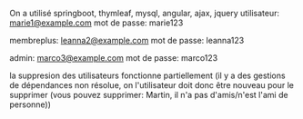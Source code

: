 On a utilisé springboot, thymleaf, mysql, angular, ajax, jquery
utilisateur: marie1@example.com 
mot de passe: marie123

membreplus: leanna2@example.com 
mot de passe: leanna123

admin: marco3@example.com
mot de passe: marco123

la suppresion des utilisateurs fonctionne partiellement (il y a des gestions de dépendances non résolue,
on l'utilisateur doit donc être nouveau pour le supprimer (vous pouvez supprimer: Martin, il n'a
pas d'amis/n'est l'ami de personne))
